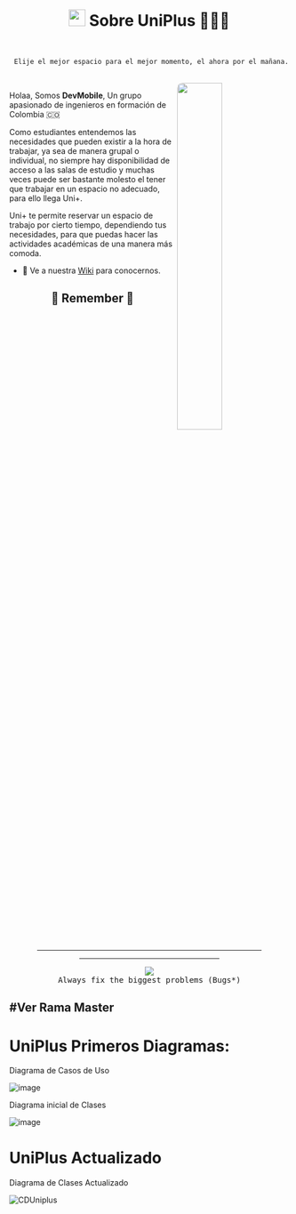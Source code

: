 <!-- Stats -->
<h1 align="center"><img src="https://raw.githubusercontent.com/iampavangandhi/iampavangandhi/master/gifs/Hi.gif" width="30px" height="30px"> Sobre UniPlus 👨🏼‍🚀</h1>
<br>

<samp align="center">
  
  ```text
   Elije el mejor espacio para el mejor momento, el ahora por el mañana.
  ```
  
</samp>

<br>
<a href="https://github.com/IntroCompuMovil202230/UniPlus">
  <img align="right" src="./assets/supermavster.gif" width="40%" style="border-radius: 10px"/>
</a>


Holaa, Somos <b>DevMobile</b>, Un grupo apasionado de ingenieros en formación de Colombia 🇨🇴

Como estudiantes entendemos las necesidades que pueden existir a la hora de trabajar, ya sea de manera grupal o individual, no siempre hay disponibilidad de acceso a las salas de estudio y muchas veces puede ser bastante molesto el tener que trabajar en un espacio no adecuado, para ello llega Uni+.

Uni+ te permite reservar un espacio de trabajo por cierto tiempo, dependiendo tus necesidades, para que puedas hacer las actividades académicas de una manera más comoda. 

- 🚀 Ve a nuestra [Wiki](https://github.com/IntroCompuMovil202230/UniPlus/wiki) para conocernos.


<!-- Remember -->
<div align="center">
<h2>🚀 Remember 🐛</h2>
<hr width="80%">
<hr width="50%">
</div>
<p align=center>
  <img alig src="./assets/supermavsters.gif" />
  <br>
<samp align="center">
Always fix the biggest problems (Bugs*)
</samp>
</p>

#Ver Rama Master
------------------------------------

# UniPlus Primeros Diagramas:

Diagrama de Casos de Uso 

![image](https://user-images.githubusercontent.com/75964273/185029389-d58fc392-6532-4d31-877a-f07024334c5a.png)

Diagrama inicial de Clases

![image](https://user-images.githubusercontent.com/75964273/185038177-9cc60c4c-63d7-49e9-a681-6e7c2ff3610a.png)

# UniPlus Actualizado

Diagrama de Clases Actualizado

![CDUniplus](https://user-images.githubusercontent.com/75964273/196598930-4fc81540-44f2-4168-8c15-7818fcc6cc7d.jpg)

